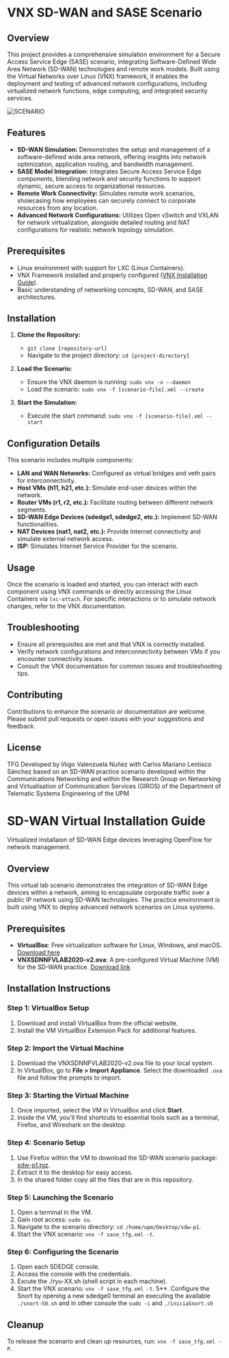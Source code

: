 # VNX SD-WAN and SASE Scenario

## Overview

This project provides a comprehensive simulation environment for a Secure Access Service Edge (SASE) scenario, integrating Software-Defined Wide Area Network (SD-WAN) technologies and remote work models. Built using the Virtual Networks over Linux (VNX) framework, it enables the deployment and testing of advanced network configurations, including virtualized network functions, edge computing, and integrated security services.

![SCENARIO](https://github.com/ivalenzuelan/SASE-SDWAN/assets/125378917/aea11af9-6126-4f1e-89c5-f9612bde3a99)


## Features

- **SD-WAN Simulation:** Demonstrates the setup and management of a software-defined wide area network, offering insights into network optimization, application routing, and bandwidth management.
- **SASE Model Integration:** Integrates Secure Access Service Edge components, blending network and security functions to support dynamic, secure access to organizational resources.
- **Remote Work Connectivity:** Simulates remote work scenarios, showcasing how employees can securely connect to corporate resources from any location.
- **Advanced Network Configurations:** Utilizes Open vSwitch and VXLAN for network virtualization, alongside detailed routing and NAT configurations for realistic network topology simulation.

## Prerequisites

- Linux environment with support for LXC (Linux Containers).
- VNX Framework installed and properly configured ([VNX Installation Guide](http://web.dit.upm.es/vnxwiki/index.php/Docintro)).
- Basic understanding of networking concepts, SD-WAN, and SASE architectures.

## Installation

1. **Clone the Repository:**
   - `git clone [repository-url]`
   - Navigate to the project directory: `cd [project-directory]`

2. **Load the Scenario:**
   - Ensure the VNX daemon is running: `sudo vnx -v --daemon`
   - Load the scenario: `sudo vnx -f [scenario-file].xml --create`

3. **Start the Simulation:**
   - Execute the start command: `sudo vnx -f [scenario-file].xml --start`

## Configuration Details

This scenario includes multiple components:

- **LAN and WAN Networks:** Configured as virtual bridges and veth pairs for interconnectivity.
- **Host VMs (h11, h21, etc.):** Simulate end-user devices within the network.
- **Router VMs (r1, r2, etc.):** Facilitate routing between different network segments.
- **SD-WAN Edge Devices (sdedge1, sdedge2, etc.):** Implement SD-WAN functionalities.
- **NAT Devices (nat1, nat2, etc.):** Provide Internet connectivity and simulate external network access.
- **ISP:** Simulates Internet Service Provider for the scenario.

## Usage

Once the scenario is loaded and started, you can interact with each component using VNX commands or directly accessing the Linux Containers via `lxc-attach`. For specific interactions or to simulate network changes, refer to the VNX documentation.

## Troubleshooting

- Ensure all prerequisites are met and that VNX is correctly installed.
- Verify network configurations and interconnectivity between VMs if you encounter connectivity issues.
- Consult the VNX documentation for common issues and troubleshooting tips.

## Contributing

Contributions to enhance the scenario or documentation are welcome. Please submit pull requests or open issues with your suggestions and feedback.

## License

TFG Developed by Iñigo Valenzuela Nuñez with Carlos Mariano Lentisco Sánchez based on an SD-WAN practice scenario developed within the Communications Networking and within the Research Group on Networking and Virtualisation of Communication Services (GIROS) of the Department of Telematic Systems Engineering of the UPM

# SD-WAN Virtual Installation Guide

Virtualized installaion of SD-WAN Edge devices leveraging OpenFlow for network management.

## Overview

This virtual lab scenario demonstrates the integration of SD-WAN Edge devices within a network, aiming to encapsulate corporate traffic over a public IP network using SD-WAN technologies. The practice environment is built using VNX to deploy advanced network scenarios on Linux systems.

## Prerequisites

- **VirtualBox**: Free virtualization software for Linux, Windows, and macOS. [Download here](https://www.virtualbox.org/)
- **VNXSDNNFVLAB2020-v2.ova**: A pre-configured Virtual Machine (VM) for the SD-WAN practice. [Download link](http://idefix.dit.upm.es/download/vnx/vnx-vm/VNXSDNNFVLAB2020-v2.ova)

## Installation Instructions

### Step 1: VirtualBox Setup

1. Download and install VirtualBox from the official website.
2. Install the VM VirtualBox Extension Pack for additional features.

### Step 2: Import the Virtual Machine

1. Download the VNXSDNNFVLAB2020-v2.ova file to your local system.
2. In VirtualBox, go to **File > Import Appliance**. Select the downloaded `.ova` file and follow the prompts to import.

### Step 3: Starting the Virtual Machine

1. Once imported, select the VM in VirtualBox and click **Start**.
2. Inside the VM, you'll find shortcuts to essential tools such as a terminal, Firefox, and Wireshark on the desktop.

### Step 4: Scenario Setup

1. Use Firefox within the VM to download the SD-WAN scenario package: [sdw-p1.tgz](http://idefix.dit.upm.es/download/coit-sdw/sdw-p1.tgz).
2. Extract it to the desktop for easy access.
3. In the shared folder copy all the files that are in this repository.

### Step 5: Launching the Scenario

1. Open a terminal in the VM.
2. Gain root access: `sudo su`.
3. Navigate to the scenario directory: `cd /home/upm/Desktop/sdw-p1`.
4. Start the VNX scenario: `vnx -f sase_tfg.xml -t`.

### Step 6: Configuring the Scenario

1. Open each SDEDGE console.
2. Access the console with the credentials.
3. Excute the ./ryu-XX.sh (shell script in each machine).
4. Start the VNX scenario: `vnx -f sase_tfg.xml -t`.
5**. Configure the Snort by opening a new sdedge0 terminal an executing the available `./snort-50.sh` and in other console the `sudo -i` and `./iniciaSnort.sh`

## Cleanup

To release the scenario and clean up resources, run: `vnx -f sase_tfg.xml -P`.



